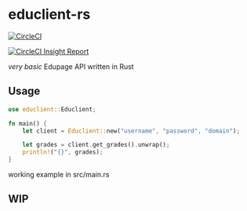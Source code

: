 # educlient-rs

[![CircleCI](https://dl.circleci.com/status-badge/img/gh/Anfeket/educlient-rs/tree/main.svg?style=svg)](https://dl.circleci.com/status-badge/redirect/gh/Anfeket/educlient-rs/tree/main)

[![CircleCI Insight Report](https://dl.circleci.com/insights-snapshot/gh/Anfeket/educlient-rs/main/rust-build-workflow/badge.svg?window=30d)](https://app.circleci.com/insights/github/Anfeket/educlient-rs/workflows/rust-build-workflow/overview?branch=main&reporting-window=last-30-days&insights-snapshot=true)

*very basic* Edupage API written in Rust

## Usage

```rust
use educlient::Educlient;

fn main() {
    let client = Educlient::new("username", "password", "domain");

    let grades = client.get_grades().unwrap();
    println!("{}", grades);
}
```

working example in src/main.rs

## WIP
